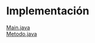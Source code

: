 <h1>Implementación</h1>

<a href="https://github.com/22030130/Numerical-Methods-/blob/Metodo_Taylor/src/Paquete01/Main.java">Main.java</a></br>
<a href="https://github.com/22030130/Numerical-Methods-/blob/Metodo_Taylor/src/Paquete01/Metodo.java">Metodo.java</a>

